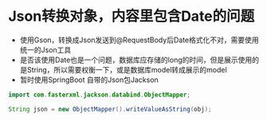 # Json转换对象，内容里包含Date的问题

  * 使用Gson，转换成Json发送到@RequestBody后Date格式化不对，需要使用统一的Json工具
  * 是否该使用Date也是一个问题，数据库应存储的long的时间，但是展示使用的是String，所以需要权衡一下，或是数据库model转成展示的model
  * 暂时使用SpringBoot 自带的Json包Jackson
```Java
import com.fasterxml.jackson.databind.ObjectMapper;

String json = new ObjectMapper().writeValueAsString(obj);
```
